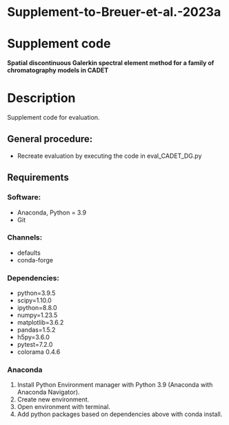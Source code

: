 # Supplement-to-Breuer-et-al.-2023a

# Supplement code

__Spatial discontinuous Galerkin spectral element method for a family of chromatography models in CADET__

# Description
Supplement code for evaluation.

## General procedure:
* Recreate evaluation by executing the code in eval_CADET_DG.py

## Requirements

### Software:
- Anaconda, Python = 3.9
- Git

### Channels:
- defaults
- conda-forge

### Dependencies:
- python=3.9.5
- scipy=1.10.0
- ipython=8.8.0
- numpy=1.23.5
- matplotlib=3.6.2
- pandas=1.5.2
- h5py=3.6.0
- pytest=7.2.0
- colorama 0.4.6

### Anaconda

1. Install Python Environment manager with Python 3.9 (Anaconda with Anaconda Navigator).
2. Create new environment.
3. Open environment with terminal.
4. Add python packages based on dependencies above with conda install.
